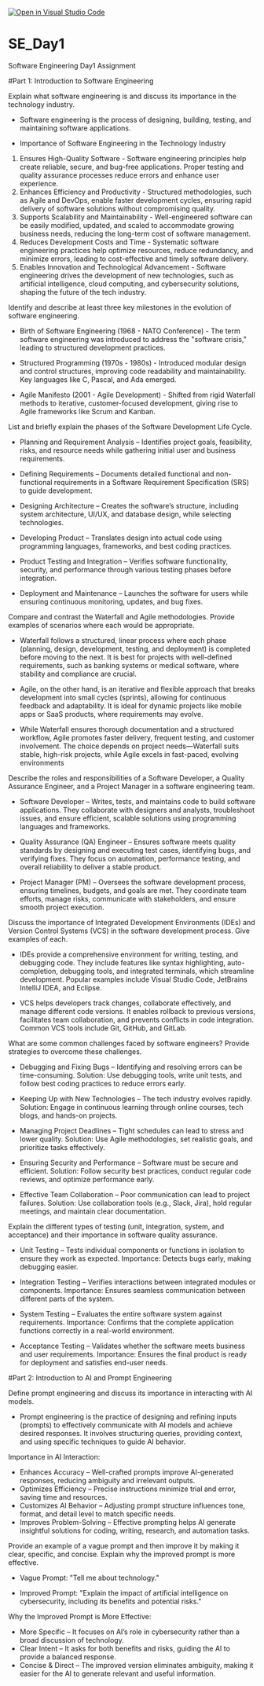 [![Open in Visual Studio Code](https://classroom.github.com/assets/open-in-vscode-2e0aaae1b6195c2367325f4f02e2d04e9abb55f0b24a779b69b11b9e10269abc.svg)](https://classroom.github.com/online_ide?assignment_repo_id=18457224&assignment_repo_type=AssignmentRepo)
# SE_Day1
Software Engineering Day1 Assignment

#Part 1: Introduction to Software Engineering

Explain what software engineering is and discuss its importance in the technology industry.
- Software engineering is the process of designing, building, testing, and maintaining software applications.

- Importance of Software Engineering in the Technology Industry
1. Ensures High-Quality Software - Software engineering principles help create reliable, secure, and bug-free applications. Proper testing and quality assurance processes reduce errors and enhance user experience.
2. Enhances Efficiency and Productivity - Structured methodologies, such as Agile and DevOps, enable faster development cycles, ensuring rapid delivery of software solutions without compromising quality.
3. Supports Scalability and Maintainability - Well-engineered software can be easily modified, updated, and scaled to accommodate growing business needs, reducing the long-term cost of software management.
4. Reduces Development Costs and Time - Systematic software engineering practices help optimize resources, reduce redundancy, and minimize errors, leading to cost-effective and timely software delivery.
5. Enables Innovation and Technological Advancement - Software engineering drives the development of new technologies, such as artificial intelligence, cloud computing, and cybersecurity solutions, shaping the future of the tech industry.


Identify and describe at least three key milestones in the evolution of software engineering.
- Birth of Software Engineering (1968 - NATO Conference) - The term software engineering was introduced to address the "software crisis," leading to structured development practices.
  
- Structured Programming (1970s - 1980s) - Introduced modular design and control structures, improving code readability and maintainability. Key languages like C, Pascal, and Ada emerged.

- Agile Manifesto (2001 - Agile Development) - Shifted from rigid Waterfall methods to iterative, customer-focused development, giving rise to Agile frameworks like Scrum and Kanban.


List and briefly explain the phases of the Software Development Life Cycle.
- Planning and Requirement Analysis – Identifies project goals, feasibility, risks, and resource needs while gathering initial user and business requirements.

- Defining Requirements – Documents detailed functional and non-functional requirements in a Software Requirement Specification (SRS) to guide development.

- Designing Architecture – Creates the software’s structure, including system architecture, UI/UX, and database design, while selecting technologies.

- Developing Product – Translates design into actual code using programming languages, frameworks, and best coding practices.

- Product Testing and Integration – Verifies software functionality, security, and performance through various testing phases before integration.

- Deployment and Maintenance – Launches the software for users while ensuring continuous monitoring, updates, and bug fixes.


Compare and contrast the Waterfall and Agile methodologies. Provide examples of scenarios where each would be appropriate.
- Waterfall follows a structured, linear process where each phase (planning, design, development, testing, and deployment) is completed before moving to the next. It is best for projects with well-defined requirements, such as banking systems or medical software, where stability and compliance are crucial.

- Agile, on the other hand, is an iterative and flexible approach that breaks development into small cycles (sprints), allowing for continuous feedback and adaptability. It is ideal for dynamic projects like mobile apps or SaaS products, where requirements may evolve.

- While Waterfall ensures thorough documentation and a structured workflow, Agile promotes faster delivery, frequent testing, and customer involvement. The choice depends on project needs—Waterfall suits stable, high-risk projects, while Agile excels in fast-paced, evolving environments


Describe the roles and responsibilities of a Software Developer, a Quality Assurance Engineer, and a Project Manager in a software engineering team.
- Software Developer – Writes, tests, and maintains code to build software applications. They collaborate with designers and analysts, troubleshoot issues, and ensure efficient, scalable solutions using programming languages and frameworks.

- Quality Assurance (QA) Engineer – Ensures software meets quality standards by designing and executing test cases, identifying bugs, and verifying fixes. They focus on automation, performance testing, and overall reliability to deliver a stable product.

- Project Manager (PM) – Oversees the software development process, ensuring timelines, budgets, and goals are met. They coordinate team efforts, manage risks, communicate with stakeholders, and ensure smooth project execution.


Discuss the importance of Integrated Development Environments (IDEs) and Version Control Systems (VCS) in the software development process. Give examples of each.
- IDEs provide a comprehensive environment for writing, testing, and debugging code. They include features like syntax highlighting, auto-completion, debugging tools, and integrated terminals, which streamline development. Popular examples include Visual Studio Code, JetBrains IntelliJ IDEA, and Eclipse.

- VCS helps developers track changes, collaborate effectively, and manage different code versions. It enables rollback to previous versions, facilitates team collaboration, and prevents conflicts in code integration. Common VCS tools include Git, GitHub, and GitLab.


What are some common challenges faced by software engineers? Provide strategies to overcome these challenges.
- Debugging and Fixing Bugs – Identifying and resolving errors can be time-consuming.
Solution: Use debugging tools, write unit tests, and follow best coding practices to reduce errors early.

- Keeping Up with New Technologies – The tech industry evolves rapidly.
Solution: Engage in continuous learning through online courses, tech blogs, and hands-on projects.

- Managing Project Deadlines – Tight schedules can lead to stress and lower quality.
Solution: Use Agile methodologies, set realistic goals, and prioritize tasks effectively.

- Ensuring Security and Performance – Software must be secure and efficient.
Solution: Follow security best practices, conduct regular code reviews, and optimize performance early.

- Effective Team Collaboration – Poor communication can lead to project failures.
Solution: Use collaboration tools (e.g., Slack, Jira), hold regular meetings, and maintain clear documentation.


Explain the different types of testing (unit, integration, system, and acceptance) and their importance in software quality assurance.
- Unit Testing – Tests individual components or functions in isolation to ensure they work as expected.
Importance: Detects bugs early, making debugging easier.

- Integration Testing – Verifies interactions between integrated modules or components.
Importance: Ensures seamless communication between different parts of the system.

- System Testing – Evaluates the entire software system against requirements.
Importance: Confirms that the complete application functions correctly in a real-world environment.

- Acceptance Testing – Validates whether the software meets business and user requirements.
Importance: Ensures the final product is ready for deployment and satisfies end-user needs.


#Part 2: Introduction to AI and Prompt Engineering


Define prompt engineering and discuss its importance in interacting with AI models.

- Prompt engineering is the practice of designing and refining inputs (prompts) to effectively communicate with AI models and achieve desired responses. It involves structuring queries, providing context, and using specific techniques to guide AI behavior.

Importance in AI Interaction:
- Enhances Accuracy – Well-crafted prompts improve AI-generated responses, reducing ambiguity and irrelevant outputs.
- Optimizes Efficiency – Precise instructions minimize trial and error, saving time and resources.
- Customizes AI Behavior – Adjusting prompt structure influences tone, format, and detail level to match specific needs.
- Improves Problem-Solving – Effective prompting helps AI generate insightful solutions for coding, writing, research, and automation tasks.

Provide an example of a vague prompt and then improve it by making it clear, specific, and concise. Explain why the improved prompt is more effective.

- Vague Prompt: "Tell me about technology."

- Improved Prompt: "Explain the impact of artificial intelligence on cybersecurity, including its benefits and potential risks."

Why the Improved Prompt is More Effective:
- More Specific – It focuses on AI’s role in cybersecurity rather than a broad discussion of technology.
- Clear Intent – It asks for both benefits and risks, guiding the AI to provide a balanced response.
- Concise & Direct – The improved version eliminates ambiguity, making it easier for the AI to generate relevant and useful information.
